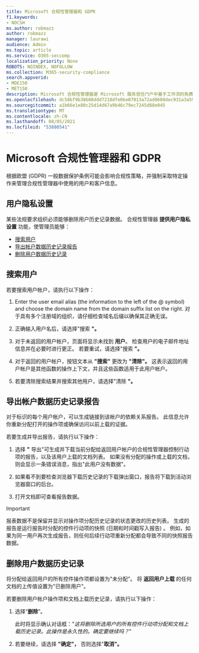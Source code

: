 ```yaml
---
title: Microsoft 合规性管理器和 GDPR
f1.keywords:
- NOCSH
ms.author: robmazz
author: robmazz
manager: laurawi
audience: Admin
ms.topic: article
ms.service: O365-seccomp
localization_priority: None
ROBOTS: NOINDEX, NOFOLLOW
ms.collection: M365-security-compliance
search.appverid:
- MOE150
- MET150
description: Microsoft 合规性管理器是 Microsoft 服务信任门户中基于工作流的免费风险评估工具。 合规性管理器使你能够跟踪、分配和验证与 Microsoft 云服务相关的法规合规性活动。
ms.openlocfilehash: dc58bf9b38b08ddd7218dfe0be07013a72ad0608dec931a3a5992193f75b0a25
ms.sourcegitcommit: a1b66e1e80c25d14d67a9b46c79ec7245d88e045
ms.translationtype: MT
ms.contentlocale: zh-CN
ms.lasthandoff: 08/05/2021
ms.locfileid: "53880541"
---
```

# <a name="microsoft-compliance-manager-and-the-gdpr"></a>Microsoft 合规性管理器和 GDPR

根据欧盟 (GDPR) 一般数据保护条例可能会影响合规性策略，并强制采取特定操作来管理合规性管理器中使用的用户和客户信息。

## <a name="user-privacy-settings"></a>用户隐私设置

某些法规要求组织必须能够删除用户历史记录数据。 合规性管理器 **提供用户隐私设置** 功能，使管理员能够：
  
- [搜索用户](#search-for-a-user)
- [导出帐户数据历史记录报告](#export-a-report-of-account-data-history)
- [删除用户数据历史记录](#delete-user-data-history)
  
## <a name="search-for-a-user"></a>搜索用户

若要搜索用户帐户，请执行以下操作：
  
1. Enter the user email alias (the information to the left of the @ symbol) and choose the domain name from the domain suffix list on the right. 对于具有多个注册域的组织，请仔细检查域名后缀以确保其正确无误。

2. 正确输入用户名后，请选择"搜索 **"。**

3. 对于未返回的用户帐户，页面将显示未找到 **用户**。 检查用户的电子邮件地址信息并在必要时进行更正。 若要重试，请选择"搜索 **"。**

4. 对于返回的用户帐户，按钮文本从 **"搜索"** 更改为 **"清除"。** 这表示返回的用户帐户是其他函数的操作上下文，并且这些函数适用于此用户帐户。

5. 若要清除搜索结果并搜索其他用户，请选择"清除 **"。**

## <a name="export-a-report-of-account-data-history"></a>导出帐户数据历史记录报告

对于标识的每个用户帐户，可以生成链接到该帐户的依赖关系报告。 此信息允许你重新分配打开的操作项或确保访问以前上载的证据。
  
 若要生成并导出报告，请执行以下操作：
  
1. 选择 **"** 导出"可生成并下载当前分配给返回用户帐户的合规性管理器控制行动项的报告，以及该用户上载的文档列表。 如果没有分配的操作或上载的文档，则会显示一条错误消息，指出"此用户没有数据"。

2. 如果看不到要检查浏览器下载历史记录的下载弹出窗口，报告将下载到活动浏览器窗口的后台。

3. 打开文档即可查看报告数据。

> [!IMPORTANT]
> 报表数据不是保留并显示对操作项分配历史记录的状态更改的历史列表。 生成的报告是运行报告时分配的控件行动项的快照 (日期和时间戳写入报告) 。 例如，如果为同一用户再次生成报告，则任何后续行动项重新分配都会导致不同的快照报告数据。
  
## <a name="delete-user-data-history"></a>删除用户数据历史记录

将分配给返回用户的所有控件操作项都设置为"未分配"。 将 **返回用户上载** 的任何文档的上传值设置为"已删除用户"。
  
若要删除用户帐户操作项和文档上载历史记录，请执行以下操作：
  
1. 选择“**删除**”。

    此时将显示确认对话框："*这将删除所选用户的所有控件行动项分配和文档上载历史记录。此操作是永久性的。确定要继续吗？*"

2. 若要继续，请选择 **"确定"，** 否则选择"**取消"。**

